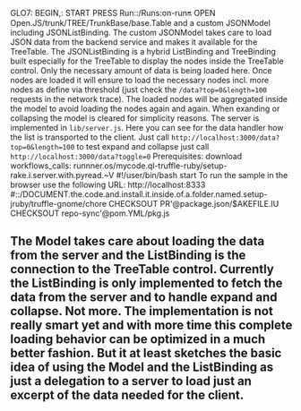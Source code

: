 GLO7:
BEGIN,:
START PRESS Run::/Runs:on-run:on:
OPEN Open.JS/trunk/TREE/TrunkBase/base.Table and a custom JSONModel including JSONListBinding. The custom JSONModel takes care to load JSON data from the backend service and makes it available for the TreeTable. The JSONListBinding is a hybrid ListBinding and TreeBinding built especially for the TreeTable to display the nodes inside the TreeTable control. Only the necessary amount of data is being loaded here. Once nodes are loaded it will ensure to load the necessary nodes incl. more nodes as define via threshold (just check the ```/data?top=0&length=100``` requests in the network trace). The loaded nodes will be aggregated inside the model to avoid loading the nodes again and again. When exanding or collapsing the model is cleared for simplicity reasons. The server is implemented in ```lib/server.js```. Here you can see for the data handler how the list is transported to the client. Just call ```http://localhost:3000/data?top=0&length=100``` to test expand and collapse just call ```http://localhost:3000/data?toggle=0```
Prerequisites: download workflows_calls: runnner.os/mycode.ql-truffle-ruby/setup-rake.i.server.with.pyread.~V
#!/user/bin/bash
start
To run the sample in the browser use the following URL:
http://localhost:8333
#::/DOCUMENT.the.code.and.install.it.inside.of.a.folder.named.setup-jruby/truffle-gnome/chore
CHECKSOUT PR'@package.json/$AKEFILE.IU
CHECKSOUT repo-sync'@pom.YML/pkg.js
  ## The Model takes care about loading the data from the server and the ListBinding is the connection to the TreeTable control. Currently the ListBinding is only implemented to fetch the data from the server and to handle expand and collapse. Not more. The implementation is not really smart yet and with more time this complete loading behavior can be optimized in a much better fashion. But it at least sketches the basic idea of using the Model and the ListBinding as just a delegation to a server to load just an excerpt of the data needed for the client.

